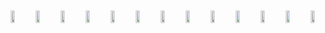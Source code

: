 
<div style="display:flex; justify-content: space-around;width:100%;">
<img width="30%"  style="margin:10px;" src="http://p8c48bjkj.bkt.clouddn.com/1.png"/>
 <img width="30%"  style="margin:10px;" src="http://p8c48bjkj.bkt.clouddn.com/2.png"/>
 <img width="30%"  style="margin:10px;" src="http://p8c48bjkj.bkt.clouddn.com/3.png"/>
 <img width="30%"  style="margin:10px;" src="http://p8c48bjkj.bkt.clouddn.com/4.png"/>
 <img width="30%"  style="margin:10px;" src="http://p8c48bjkj.bkt.clouddn.com/5.png"/>
 <img width="30%"  style="margin:10px;" src="http://p8c48bjkj.bkt.clouddn.com/6.png"/>
 <img width="30%"  style="margin:10px;" src="http://p8c48bjkj.bkt.clouddn.com/7.png"/>
 <img width="30%"  style="margin:10px;" src="http://p8c48bjkj.bkt.clouddn.com/8.png"/>
  <img width="30%"  style="margin:10px;" src="http://p8c48bjkj.bkt.clouddn.com/9.png"/>
 <img width="30%"  style="margin:10px;" src="http://p8c48bjkj.bkt.clouddn.com/10.png"/>
 <img width="30%"  style="margin:10px;" src="http://p8c48bjkj.bkt.clouddn.com/11.png"/>
 <img width="30%"  style="margin:10px;" src="http://p8c48bjkj.bkt.clouddn.com/12.png"/>
 <img width="30%"  style="margin:10px;" src="http://p8c48bjkj.bkt.clouddn.com/13.png"/>
                                                                          
</div>
